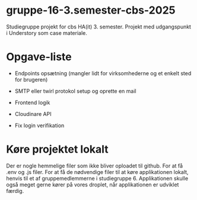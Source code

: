 # gruppe-16-3.semester-cbs-2025
Studiegruppe projekt for cbs HA(it) 3. semester. Projekt med udgangspunkt i Understory som case materiale.

# Opgave-liste
- Endpoints opsætning (mangler lidt for virksomhederne og et enkelt sted for brugeren)

- SMTP eller twirl protokol setup og oprette en mail

- Frontend logik

- Cloudinare API

- Fix login verifikation

# Køre projektet lokalt
Der er nogle hemmelige filer som ikke bliver oploadet til github. For at få .env og .js filer.
For at få de nødvendige filer til at køre applikationen lokalt, henvis til et af gruppemedlemmerne i studiegruppe 6.
Applikationen skulle også meget gerne kører på vores droplet, når applikationen er udviklet færdig.
